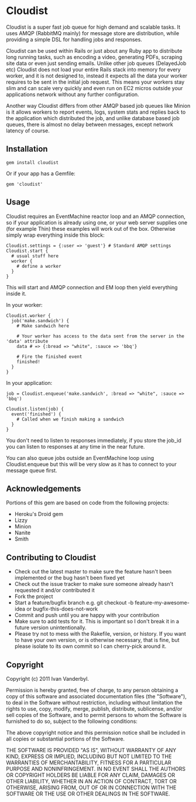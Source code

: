 Cloudist
========

Cloudist is a super fast job queue for high demand and scalable tasks. It uses AMQP (RabbitMQ mainly) for message store are
distribution, while providing a simple DSL for handling jobs and responses.

Cloudist can be used within Rails or just about any Ruby app to distribute long running tasks, such as encoding a video, generating PDFs, scraping site data
or even just sending emails. Unlike other job queues (DelayedJob etc) Cloudist does not load your entire Rails stack into memory for every worker, and it is not designed to, instead it
expects all the data your worker requires to be sent in the initial job request. This means your workers stay slim and can scale very quickly and even run on EC2 micros outside your applications
network without any further configuration.

Another way Cloudist differs from other AMQP based job queues like Minion is it allows workers to report events, logs, system stats and replies back to the application which distributed the
job, and unlike database based job queues, there is almost no delay between messages, except network latency of course.

Installation
------------

    gem install cloudist

Or if your app has a Gemfile:
    
    gem 'cloudist'

Usage
-----

Cloudist requires an EventMachine reactor loop and an AMQP connection, so if your application is already using one, or your web server supplies one (for example Thin) these examples will work
out of the box. Otherwise simply wrap everything inside this block:
    
    Cloudist.settings = {:user => 'guest'} # Standard AMQP settings
    Cloudist.start {
      # usual stuff here
      worker {
        # define a worker
      }
    }
    
This will start and AMQP connection and EM loop then yield everything inside it.

In your worker:

    Cloudist.worker {
      job('make.sandwich') {
        # Make sandwich here
        
        # Your worker has access to the data sent from the server in the 'data' attribute
        data # => {:bread => "white", :sauce => 'bbq'}
        
        # Fire the finished event
        finished!
      }
    }
    
In your application:

    job = Cloudist.enqueue('make.sandwich', :bread => "white", :sauce => 'bbq')
    
    Cloudist.listen(job) {
      event('finished') {
        # Called when we finish making a sandwich
      }
    }
    
You don't need to listen to responses immediately, if you store the job_id you can listen to responses at any time in the near future.

You can also queue jobs outside an EventMachine loop using Cloudist.enqueue but this will be very slow as it has to connect to your message queue first.

Acknowledgements
-------

Portions of this gem are based on code from the following projects:

- Heroku's Droid gem
- Lizzy
- Minion
- Nanite
- Smith

Contributing to Cloudist
------------------------

* Check out the latest master to make sure the feature hasn't been implemented or the bug hasn't been fixed yet
* Check out the issue tracker to make sure someone already hasn't requested it and/or contributed it
* Fork the project
* Start a feature/bugfix branch e.g. git checkout -b feature-my-awesome-idea or bugfix-this-does-not-work
* Commit and push until you are happy with your contribution
* Make sure to add tests for it. This is important so I don't break it in a future version unintentionally.
* Please try not to mess with the Rakefile, version, or history. If you want to have your own version, or is otherwise necessary, that is fine, but please isolate to its own commit so I can cherry-pick around it.
    
Copyright
---------

Copyright (c) 2011 Ivan Vanderbyl. 

Permission is hereby granted, free of charge, to any person obtaining
a copy of this software and associated documentation files (the
"Software"), to deal in the Software without restriction, including
without limitation the rights to use, copy, modify, merge, publish,
distribute, sublicense, and/or sell copies of the Software, and to
permit persons to whom the Software is furnished to do so, subject to
the following conditions:

The above copyright notice and this permission notice shall be
included in all copies or substantial portions of the Software.

THE SOFTWARE IS PROVIDED "AS IS", WITHOUT WARRANTY OF ANY KIND,
EXPRESS OR IMPLIED, INCLUDING BUT NOT LIMITED TO THE WARRANTIES OF
MERCHANTABILITY, FITNESS FOR A PARTICULAR PURPOSE AND
NONINFRINGEMENT. IN NO EVENT SHALL THE AUTHORS OR COPYRIGHT HOLDERS BE
LIABLE FOR ANY CLAIM, DAMAGES OR OTHER LIABILITY, WHETHER IN AN ACTION
OF CONTRACT, TORT OR OTHERWISE, ARISING FROM, OUT OF OR IN CONNECTION
WITH THE SOFTWARE OR THE USE OR OTHER DEALINGS IN THE SOFTWARE.

